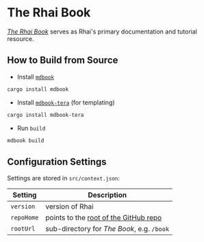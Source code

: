 The Rhai Book
=============

[_The Rhai Book_](https://rhaiscript.github.io/book) serves as Rhai's primary
documentation and tutorial resource.


How to Build from Source
------------------------

* Install [`mdbook`](https://github.com/rust-lang/mdBook)

```bash
cargo install mdbook
```

* Install [`mdbook-tera`](https://github.com/avitex/mdbook-tera) (for templating)

```bash
cargo install mdbook-tera
```

* Run `build`

```bash
mdbook build
```


Configuration Settings
----------------------

Settings are stored in `src/context.json`:

| Setting    | Description                                                                             |
| ---------- | --------------------------------------------------------------------------------------- |
| `version`  | version of Rhai                                                                         |
| `repoHome` | points to the [root of the GitHub repo](https://github.com/rhaiscript/rhai/blob/master) |
| `rootUrl`  | sub-directory for _The Book_, e.g. `/book`                                              |
